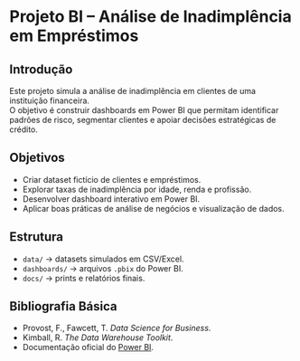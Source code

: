 # Projeto BI – Análise de Inadimplência em Empréstimos

## Introdução
Este projeto simula a análise de inadimplência em clientes de uma instituição financeira.  
O objetivo é construir dashboards em Power BI que permitam identificar padrões de risco, segmentar clientes e apoiar decisões estratégicas de crédito.

## Objetivos
- Criar dataset fictício de clientes e empréstimos.
- Explorar taxas de inadimplência por idade, renda e profissão.
- Desenvolver dashboard interativo em Power BI.
- Aplicar boas práticas de análise de negócios e visualização de dados.

## Estrutura
- `data/` → datasets simulados em CSV/Excel.
- `dashboards/` → arquivos `.pbix` do Power BI.
- `docs/` → prints e relatórios finais.

## Bibliografia Básica
- Provost, F., Fawcett, T. *Data Science for Business*.
- Kimball, R. *The Data Warehouse Toolkit*.
- Documentação oficial do [Power BI](https://learn.microsoft.com/pt-br/power-bi/).
